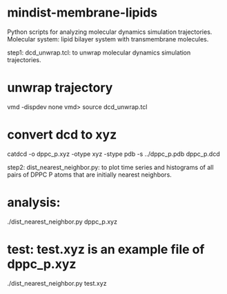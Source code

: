 # mindist-membrane-lipids


Python scripts for analyzing molecular dynamics simulation trajectories.
Molecular system: lipid bilayer system with transmembrane molecules.


step1:
   dcd_unwrap.tcl: to unwrap molecular dynamics simulation trajectories.

   # unwrap trajectory
   vmd -dispdev none
   vmd> source dcd_unwrap.tcl

   # convert dcd to xyz
   catdcd -o dppc_p.xyz -otype xyz -stype pdb -s ../dppc_p.pdb  dppc_p.dcd


step2: 
   dist_nearest_neighbor.py: to plot time series and histograms of all pairs of DPPC P atoms that are initially nearest neighbors.

   # analysis:
   ./dist_nearest_neighbor.py dppc_p.xyz

   # test: test.xyz is an example file of dppc_p.xyz
   ./dist_nearest_neighbor.py test.xyz
